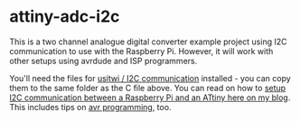 attiny-adc-i2c
==============

This is a two channel analogue digital converter example project using I2C communication to use with the Raspberry Pi. However, it will work with other setups using avrdude and ISP programmers.

You'll need the files for <a href="https://github.com/eriksl/usitwislave">usitwi / I2C communication</a> installed - you can copy them to the same folder as the C file above. You can read on how to <a href="http://mihalysprojects.weebly.com/blog/setting-up-i2c-between-an-attiny-tiny-avr-and-a-raspberry-pi">setup I2C communication between a Raspberry Pi and an ATtiny here on my blog</a>. This includes tips on <a href="http://mihalysprojects.weebly.com/blog/making-an-isp-programmer-for-attiny-atmega-using-the-raspberry-pi">avr programming</a>, too.

